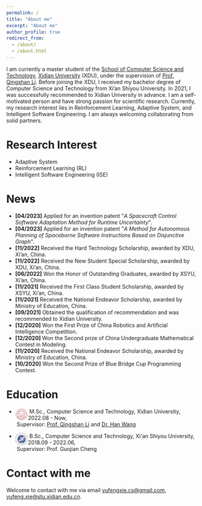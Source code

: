 ```yaml
---
permalink: /
title: "About me"
excerpt: "About me"
author_profile: true
redirect_from: 
  - /about/
  - /about.html
---
```


I am currently a master student of the [School of Computer Science and Technology](https://cs.xidian.edu.cn/), [Xidian University](https://www.xidian.edu.cn/) (XDU), under the supervision of [Prof. Qingshan Li](https://web.xidian.edu.cn/qshli/). Before joining the XDU, I received my bachelor degree of Computer Science and Technology from Xi’an Shiyou University. In 2021, I was successfully recommended to Xidian University in advance. I am a self-motivated person and have strong passion for scientific research. Currently, my research interest lies in Reinforcement Learning, Adaptive System, and Intelligent Software Engineering. I am always welcoming collaborating from solid partners.

Research Interest
======
+ Adaptive System
+ Reinforcement Learning (RL)
+ Intelligent Software Engineering (ISE)

News
======
+ **[04/2023]**  Applied for an invention patent "*A Spacecraft Control Software Adaptation Method for Runtime Uncertainty*".
+ **[04/2023]**  Applied for an invention patent "*A Method for Autonomous Planning of Spaceborne Software Instructions Based on Disjunctive Graph*".
+ **[11/2022]**  Received the Hard Technology Scholarship, awarded by XDU, Xi’an, China.
+ **[11/2022]**  Received the New Student Special Scholarship, awarded by XDU, Xi’an, China.
+ **[06/2022]**  Won the Honor of Outstanding Graduates, awarded by XSYU, Xi’an, China.
+ **[11/2021]**  Received the First Class Student Scholarship, awarded by XSYU, Xi’an, China.
+ **[11/2021]**  Received the National Endeavor Scholarship, awarded by Ministry of Education, China.
+ **[09/2021]**  Obtained the qualification of recommendation and was recommended to Xidian University.
+ **[12/2020]**  Won the First Prize of China Robotics and Artificial Intelligence Competition.
+ **[12/2020]**  Won the Second prize of China Undergraduate Mathematical Contest in Modeling.
+ **[11/2020]**  Received the National Endeavor Scholarship, awarded by Ministry of Education, China.
+ **[10/2020]**  Won the Second Prize of Blue Bridge Cup Programming Contest.

Education
======
+ <img align="left" decoding="async" src="/images/logo_xdu.png" width="7%"> &nbsp;M.Sc., Computer Science and Technology, Xidian University, 2022.08 - Now, <br>&nbsp;Supervisor: [Prof. Qingshan Li](https://web.xidian.edu.cn/qshli/) and [Dr. Han Wang](https://www.lamda.nju.edu.cn/wanghan/)

+ <img align="left" decoding="async" src="/images/logo_xsyu.png" width="7%"> &nbsp;B.Sc., Computer Science and Technology, Xi'an Shiyou University, 2018.09 - 2022.06, <br>&nbsp;Supervisor: Prof. Guojian Cheng

Contact with me
======
Welcome to contact with me via email [yufengxie.cs@gmail.com](mailto:yufengxie.cs@gmail.com), [yufeng.xie@stu.xidian.edu.cn](mailto:yufeng.xie@stu.xidian.edu.cn).


<script type="text/javascript" id="clstr_globe" src="//clustrmaps.com/globe.js?d=lflx9znrAmJSi7FcOE6DymmIITizKuBntMS5ECUOghs"></script>